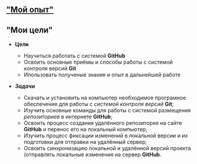 ## ["Мой опыт"](/experience.md)

## "Мои цели"

* **Цели**
    * Научиться работать с системой **GitHub**
    * Освоить основные приёмы и способы работы с системой контроля версий **Git**
    * Ипользовать полученые знания и опыт в дальнейшей работе

* ***Задачи***
     * Скачать и установить на компьютер необходимое програмное обеспечение для работы с *системой контроля версий* **Git**;
     * Изучить основные команды для работы с системой размещения *репозиториев* в интернете **GitHub**;
     * Освоить процесс создания удалённого репозитория на сайте **GitHub** и перенос его на локальный компьютер;
     * Изучить процесс фиксации изменений в локальной версии и их подготовки для отправки на удалённый сервер;
     * Освоить синхронизацию локальной и удалённой версий проекта (отправлять локальные изменения на сервер **GitHub**.
